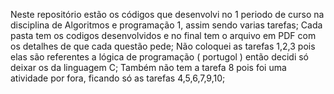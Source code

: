 Neste repositório estão os códigos que desenvolvi no 1 periodo de curso na disciplina de Algoritmos e programação 1, assim sendo varias tarefas;
Cada pasta tem os codigos desenvolvidos e no final tem o arquivo em PDF com os detalhes de que cada questão pede;
Não coloquei as tarefas 1,2,3 pois elas são referentes a lógica de programação ( portugol ) então decidi só deixar os da linguagem C;
Também não tem a tarefa 8 pois foi uma atividade por fora, ficando só as tarefas 4,5,6,7,9,10;
